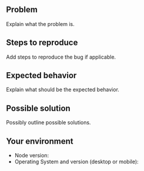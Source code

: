 ## Problem

Explain what the problem is.

## Steps to reproduce

Add steps to reproduce the bug if applicable.

## Expected behavior

Explain what should be the expected behavior.

## Possible solution

Possibly outline possible solutions.

## Your environment

- Node version:
- Operating System and version (desktop or mobile):
